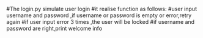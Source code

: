 #The login.py simulate user login
#it realise function as follows:
#user input username and password ,if username or password is empty or error,retry again
#if user input error 3 times ,the user will be locked
#if username and password are right,print welcome info
